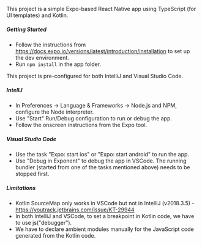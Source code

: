 This project is a simple Expo-based React Native app using TypeScript (for UI templates) and Kotlin.

##### Getting Started
- Follow the instructions from https://docs.expo.io/versions/latest/introduction/installation to set up the dev environment.
- Run `npm install` in the app folder.

This project is pre-configured for both IntelliJ and Visual Studio Code.

##### IntellJ
- In Preferences -> Language & Frameworks -> Node.js and NPM,  configure the Node interpreter.
- Use "Start" Run/Debug configuration to run or debug the app.
- Follow the onscreen instructions from the Expo tool.

##### Visual Studio Code
- Use the task "Expo: start ios" or "Expo: start android" to run the app.
- Use "Debug in Exponent" to debug the app in VSCode. The running bundler (started from one of the tasks mentioned above) needs to be stopped first.

##### Limitations
- Kotlin SourceMap only works in VSCode but not in IntelliJ (v2018.3.5) - https://youtrack.jetbrains.com/issue/KT-29944
- In both IntelliJ and VSCode, to set a breakpoint in Kotlin code, we have to use js("debugger").
- We have to declare ambient modules manually for the JavaScript code generated from the Kotlin code. 
